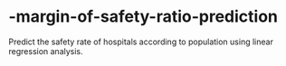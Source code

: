 # -margin-of-safety-ratio-prediction
Predict the safety rate of hospitals according to population using linear regression analysis.
